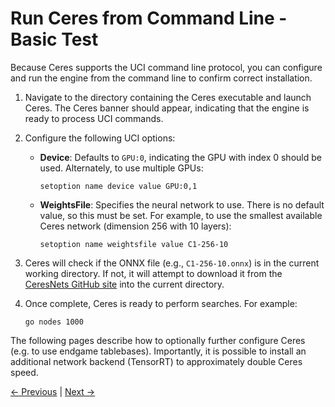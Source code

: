 # Run Ceres from Command Line - Basic Test

Because Ceres supports the UCI command line protocol, you can configure and run the engine from the command line to confirm correct installation.

1. Navigate to the directory containing the Ceres executable and launch Ceres. The Ceres banner should appear, indicating that the engine is ready to process UCI commands.

2. Configure the following UCI options:

   - **Device**: Defaults to `GPU:0`, indicating the GPU with index 0 should be used. Alternately, to use multiple GPUs:
     ```
     setoption name device value GPU:0,1
     ```
   
   - **WeightsFile**: Specifies the neural network to use. There is no default value, so this must be set. For example, to use the smallest available Ceres network (dimension 256 with 10 layers):
     ```
     setoption name weightsfile value C1-256-10
     ```

3. Ceres will check if the ONNX file (e.g., `C1-256-10.onnx`) is in the current working directory. If not, it will attempt to download it from the [CeresNets GitHub site](https://github.com/dje-dev/CeresNets) into the current directory.

4. Once complete, Ceres is ready to perform searches. For example:
   ```
   go nodes 1000
   ```

The following pages describe how to optionally further configure Ceres (e.g. to use endgame tablebases).
Importantly, it is possible to install an additional network backend (TensorRT) to approximately double Ceres speed.

[← Previous](instructions_4.md) | [Next →](instructions_6.md)
